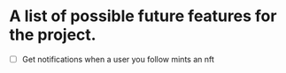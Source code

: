 # A list of possible future features for the project.
- [ ] Get notifications when a user you follow mints an nft